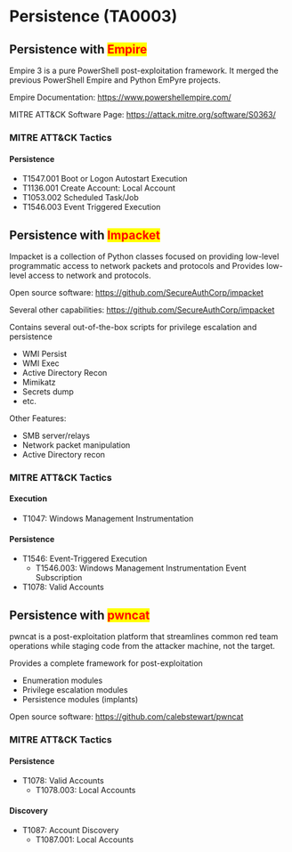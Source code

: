 # Persistence (TA0003)

## Persistence with <mark style="color:red;">Empire</mark>

Empire 3 is a pure PowerShell post-exploitation framework. It merged the previous PowerShell Empire and Python EmPyre projects.

Empire Documentation: https://www.powershellempire.com/

MITRE ATT\&CK Software Page: https://attack.mitre.org/software/S0363/

### MITRE ATT\&CK Tactics

#### Persistence

* T1547.001 Boot or Logon Autostart Execution
* T1136.001 Create Account: Local Account
* T1053.002 Scheduled Task/Job
* T1546.003 Event Triggered Execution



## Persistence with <mark style="color:red;">Impacket</mark>

Impacket is a collection of Python classes focused on providing low-level programmatic access to network packets and protocols and Provides low-level access to network and protocols.

Open source software: https://github.com/SecureAuthCorp/impacket

Several other capabilities: https://github.com/SecureAuthCorp/impacket

Contains several out-of-the-box scripts for privilege escalation and persistence

* WMI Persist
* WMI Exec
* Active Directory Recon
* Mimikatz
* Secrets dump
* etc.

Other Features:

* SMB server/relays
* Network packet manipulation
* Active Directory recon

### MITRE ATT\&CK Tactics

#### Execution

* T1047: Windows Management Instrumentation

#### Persistence

* T1546: Event-Triggered Execution
  * T1546.003: Windows Management Instrumentation Event Subscription
* T1078: Valid Accounts



## Persistence with <mark style="color:red;">pwncat</mark>

pwncat is a post-exploitation platform that streamlines common red team operations while staging code from the attacker machine, not the target.

Provides a complete framework for post-exploitation

* Enumeration modules
* Privilege escalation modules
* Persistence modules (implants)

Open source software: https://github.com/calebstewart/pwncat

### MITRE ATT\&CK Tactics

#### Persistence

* T1078: Valid Accounts
  * T1078.003: Local Accounts

#### Discovery

* T1087: Account Discovery
  * T1087.001: Local Accounts
